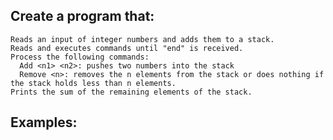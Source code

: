 ## Create a program that:

	Reads an input of integer numbers and adds them to a stack.
	Reads and executes commands until "end" is received.
	Process the following commands:
      Add <n1> <n2>: pushes two numbers into the stack
      Remove <n>: removes the n elements from the stack or does nothing if the stack holds less than n elements.
    Prints the sum of the remaining elements of the stack.

## Examples:

